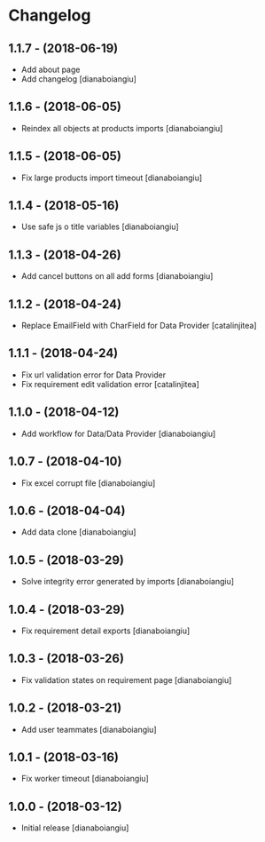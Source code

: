 Changelog
=========

1.1.7 - (2018-06-19)
------------------
* Add about page
* Add changelog
  [dianaboiangiu]

1.1.6 - (2018-06-05)
------------------
* Reindex all objects at products imports
  [dianaboiangiu]

1.1.5 - (2018-06-05)
------------------
* Fix large products import timeout
  [dianaboiangiu]

1.1.4 - (2018-05-16)
------------------
* Use safe js o title variables
  [dianaboiangiu]

1.1.3 - (2018-04-26)
------------------
* Add cancel buttons on all add forms
  [dianaboiangiu]

1.1.2 - (2018-04-24)
------------------
* Replace EmailField with CharField for Data Provider
  [catalinjitea]

1.1.1 - (2018-04-24)
------------------
* Fix url validation error for Data Provider
* Fix requirement edit validation error
  [catalinjitea]

1.1.0 - (2018-04-12)
------------------
* Add workflow for Data/Data Provider
  [dianaboiangiu]
  
1.0.7 - (2018-04-10)
------------------
* Fix excel corrupt file
  [dianaboiangiu]

1.0.6 - (2018-04-04)
------------------
* Add data clone
  [dianaboiangiu]

1.0.5 - (2018-03-29)
------------------
* Solve integrity error generated by imports 
  [dianaboiangiu]

1.0.4 - (2018-03-29)
------------------
* Fix requirement detail exports
  [dianaboiangiu]

1.0.3 - (2018-03-26)
------------------
* Fix validation states on requirement page
  [dianaboiangiu]

1.0.2 - (2018-03-21)
------------------
* Add user teammates
  [dianaboiangiu]

1.0.1 - (2018-03-16)
-----------------------
* Fix worker timeout
  [dianaboiangiu]

1.0.0 - (2018-03-12)
------------------
* Initial release
  [dianaboiangiu]

